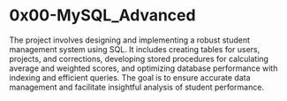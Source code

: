 <h1>0x00-MySQL_Advanced</h1>
The project involves designing and implementing a robust student management system using SQL. It includes creating tables for users, projects, and corrections, developing stored procedures for calculating average and weighted scores, and optimizing database performance with indexing and efficient queries. The goal is to ensure accurate data management and facilitate insightful analysis of student performance.
